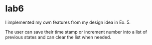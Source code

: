 # lab6

I implemented my own features from my design idea in Ex. 5.

The user can save their time stamp or increment number into a list of previous states and can clear the list when needed.
